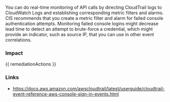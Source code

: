
You can do real-time monitoring of API calls by directing CloudTrail logs to CloudWatch Logs and establishing corresponding metric filters and alarms.
CIS recommends that you create a metric filter and alarm for failed console authentication attempts. Monitoring failed console logins might decrease lead time to detect an attempt to brute-force a credential, which might provide an indicator, such as source IP, that you can use in other event correlations.


### Impact
<!-- Add Impact here -->

<!-- DO NOT CHANGE -->
{{ remediationActions }}

### Links
- https://docs.aws.amazon.com/awscloudtrail/latest/userguide/cloudtrail-event-reference-aws-console-sign-in-events.html


